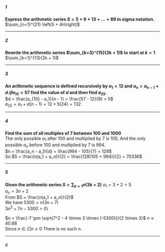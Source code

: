 ##### 1
**Express the arithmetic series $S = 5 + 9 + 13 + ... + 89$ in sigma notation.**\
$\sum_{n=1}^{21} \left(5 + 4n\right)$
______________
##### 2
**Rewrite the arithmetic series $\sum_{k=3}^{15}(2k + 1)$ to start at $k = 1$**\
$\sum_{k=1}^{13}(2k + 1)$
______________
##### 3
**An arithmetic sequence is defined recursively by $a_1 = 12$ and $a_n = a_{n-1} + d. if a_{10} = 57$ find the value of $d$ and then find $a_{25}$.**\
$d = \frac{a_{10} - a_1}{n - 1} = \frac{57 - 12}{9} = 5$\
$a_{25} = a_1 + d(n - 1) = 12 + 5(24) = 132$
____
##### 4
**Find the sum of all multiples of 7 between 100 and 1000**\
The only possible $a_1$ after 100 and multiplied by 7 is 105;
And the only possible $a_n$ before 100 and multiplied by 7 is 994.\
$n = \frac{a_n - a_1}{d} = \frac{994 - 105}{7} = 128$\
So $S = \frac{n(a_1 + a_n)}{2} = \frac{128(105 + 994)}{2} = 70336$
__________
##### 5
**Given the arithmetic series $S = \sum_{k=1}{n}(3k + 2)$**
$a_1 = 3 + 2 = 5$\
$a_n = 3n + 2$\
From $S = \frac{n(a_1 + a_n)}{2}$\
We have $5300 = n(3n + 7)$\
$3n^2 + 7n - 5300 = 0$\

$n = \frac{-7 \pm \sqrt{7^2 - 4 \times 3 \times (-5300)}}{2 \times 3}$
$n \approx 40.88$\
Since $n \in \mathbb{Z} | n \le 0$
There is no such $n$.
______
###### 6
